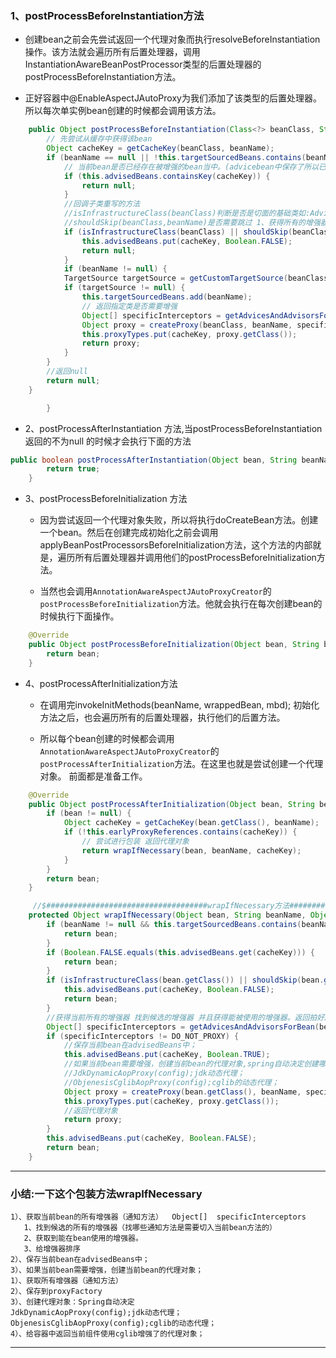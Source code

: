 ### 1、postProcessBeforeInstantiation方法

- 创建bean之前会先尝试返回一个代理对象而执行resolveBeforeInstantiation操作。该方法就会遍历所有后置处理器，调用InstantiationAwareBeanPostProcessor类型的后置处理器的postProcessBeforeInstantiation方法。

- 正好容器中@EnableAspectJAutoProxy为我们添加了该类型的后置处理器。所以每次单实例bean创建的时候都会调用该方法。

````java
	public Object postProcessBeforeInstantiation(Class<?> beanClass, String beanName) throws BeansException {
		// 先尝试从缓存中获得该bean
		Object cacheKey = getCacheKey(beanClass, beanName);
		if (beanName == null || !this.targetSourcedBeans.contains(beanName)) {
			// 当前bean是否已经存在被增强的bean当中。(advicebean中保存了所以已经被增强的bean)
			if (this.advisedBeans.containsKey(cacheKey)) {
				return null;
			}
			//回调子类重写的方法
			//isInfrastructureClass(beanClass)判断是否是切面的基础类如:Advice Pointcut Advisor AopInfrastructureBean 否是切面（@Aspect）
			//shouldSkip(beanClass,beanName)是否需要跳过 1、获得所有的增强器List<Advisor>遍历并且判断类型
			if (isInfrastructureClass(beanClass) || shouldSkip(beanClass, beanName)) {
				this.advisedBeans.put(cacheKey, Boolean.FALSE);
				return null;
			}
			if (beanName != null) {
			TargetSource targetSource = getCustomTargetSource(beanClass, beanName);
			if (targetSource != null) {
				this.targetSourcedBeans.add(beanName);
				// 返回指定类是否需要增强
				Object[] specificInterceptors = getAdvicesAndAdvisorsForBean(beanClass, beanName, targetSource);
				Object proxy = createProxy(beanClass, beanName, specificInterceptors, targetSource);
				this.proxyTypes.put(cacheKey, proxy.getClass());
				return proxy;
			}
		}
		//返回null
		return null;
	}

		}

````

- 2、postProcessAfterInstantiation 方法,当postProcessBeforeInstantiation返回的不为null 的时候才会执行下面的方法

````java
public boolean postProcessAfterInstantiation(Object bean, String beanName) {
		return true;
	}

````
- 3、postProcessBeforeInitialization 方法

  - 因为尝试返回一个代理对象失败，所以将执行doCreateBean方法。创建一个bean。然后在创建完成初始化之前会调用
applyBeanPostProcessorsBeforeInitialization方法，这个方法的内部就是，遍历所有后置处理器并调用他们的postProcessBeforeInitialization方法。

  - 当然也会调用`AnnotationAwareAspectJAutoProxyCreator`的`postProcessBeforeInitialization`方法。他就会执行在每次创建bean的时候执行下面操作。

``````java
	@Override
	public Object postProcessBeforeInitialization(Object bean, String beanName) {
		return bean;
	}

``````

- 4、postProcessAfterInitialization方法

  - 在调用完invokeInitMethods(beanName, wrappedBean, mbd); 初始化方法之后，也会遍历所有的后置处理器，执行他们的后置方法。

  - 所以每个bean创建的时候都会调用`AnnotationAwareAspectJAutoProxyCreator`的`postProcessAfterInitialization`方法。在这里也就是尝试创建一个代理对象。 前面都是准备工作。

``````java
	@Override
	public Object postProcessAfterInitialization(Object bean, String beanName) throws BeansException {
		if (bean != null) {
			Object cacheKey = getCacheKey(bean.getClass(), beanName);
			if (!this.earlyProxyReferences.contains(cacheKey)) {
				// 尝试进行包装 返回代理对象
				return wrapIfNecessary(bean, beanName, cacheKey);
			}
		}
		return bean;
	}

	 //$####################################wrapIfNecessary方法#######################################################
	protected Object wrapIfNecessary(Object bean, String beanName, Object cacheKey) {
		if (beanName != null && this.targetSourcedBeans.contains(beanName)) {
			return bean;
		}
		if (Boolean.FALSE.equals(this.advisedBeans.get(cacheKey))) {
			return bean;
		}
		if (isInfrastructureClass(bean.getClass()) || shouldSkip(bean.getClass(), beanName)) {
			this.advisedBeans.put(cacheKey, Boolean.FALSE);
			return bean;
		}
		//获得当前所有的增强器 找到候选的增强器 并且获得能被使用的增强器。返回拍好序的增强器链
		Object[] specificInterceptors = getAdvicesAndAdvisorsForBean(bean.getClass(), beanName, null);
		if (specificInterceptors != DO_NOT_PROXY) {
		    //保存当前bean在advisedBeans中；
			this.advisedBeans.put(cacheKey, Boolean.TRUE);
			//如果当前bean需要增强，创建当前bean的代理对象,spring自动决定创建哪种
			//JdkDynamicAopProxy(config);jdk动态代理；
  			//ObjenesisCglibAopProxy(config);cglib的动态代理；
			Object proxy = createProxy(bean.getClass(), beanName, specificInterceptors, new SingletonTargetSource(bean))；
			this.proxyTypes.put(cacheKey, proxy.getClass());
			//返回代理对象
			return proxy;
		}
		this.advisedBeans.put(cacheKey, Boolean.FALSE);
		return bean;
	}
``````


-------

### 小结:一下这个包装方法wrapIfNecessary

```````````
1）、获取当前bean的所有增强器（通知方法）  Object[]  specificInterceptors
   1、找到候选的所有的增强器（找哪些通知方法是需要切入当前bean方法的）
   2、获取到能在bean使用的增强器。
   3、给增强器排序
2）、保存当前bean在advisedBeans中；
3）、如果当前bean需要增强，创建当前bean的代理对象；
1）、获取所有增强器（通知方法）
2）、保存到proxyFactory
3）、创建代理对象：Spring自动决定
JdkDynamicAopProxy(config);jdk动态代理；
ObjenesisCglibAopProxy(config);cglib的动态代理；
4）、给容器中返回当前组件使用cglib增强了的代理对象；
```````````

------------

